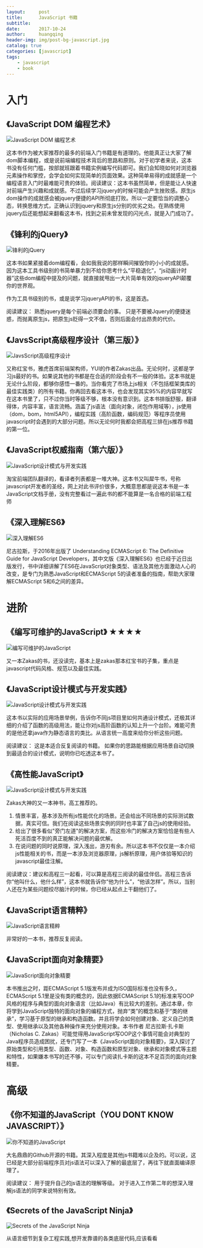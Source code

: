 ```yaml
---
layout:     post
title:      JavaScript 书籍
subtitle:   
date:       2017-10-24
author:     huangqing
header-img: img/post-bg-javascript.jpg
catalog: true
categories: [javascript]
tags:
    - javascript
    - book
---
```


# 入门

## 《JavaScript DOM 编程艺术》

![JavaScript DOM 编程艺术](/images/book/javascript-dom.jpg)

这本书作为被大家推荐的最多的前端入门书籍是有道理的。他能真正让大家了解dom脚本编程，或是说前端编程技术背后的思路和原则。对于初学者来说，这本书没有任何门槛，按部就班跟着书籍实例编写代码即可。我们会知晓如何对浏览器元素操作和掌控，会学会如何实现简单的页面效果。这种简单易得的成就感是一个编程语言入门时最难能可贵的体验。阅读建议：这本书虽然简单，但是能让人快速对前端产生兴趣和成就感。不过后续学习jquery的时候可能会产生挫败感。原生js dom操作的成就感会被jquery便捷的API所彻底打败。所以一定要恰当的调整心态，转换思维方式，正确认识到jquery和原生js分别的优劣之处。在熟练使用jquery后还能想起来翻看这本书，找到之前未曾发现的闪光点，就是入门成功了。

## 《锋利的jQuery》

![锋利的jQuery](/images/book/jquery.jpg)

这本书如果紧接着dom编程看，会如我我说的那样瞬间摧毁你的小小的成就感。
因为这本工具书级别的书简单暴力到不给你思考什么“平稳退化”，“js动画计时器”这些dom编程中提及的问题，就直接就甩出一大片简单有效的jqueryAPI颠覆你的世界观。

作为工具书级别的书，或是说学习jqueryAPI的书，这是首选。

阅读建议：
熟悉jquery是每个前端必须要会的事。
只是不要被Jquery的便捷迷惑，而抛离原生js，把原生js贬得一文不值，否则后面会付出昂贵的代价。

## 《JavsScript高级程序设计（第三版）》

![JavsScript高级程序设计](/images/book/professional-javascript-for-web-developers.jpg)

又称红宝书，雅虎首席前端架构师，YUI的作者Zakas出品。无论何时，这都是学习js最好的书。如果说其他的书都是在合适的阶段会有不一般的体验。这本书就是无论什么阶段，都够你感悟一番的。当你看完了市场上js相关（不包括框架类库的最佳实践类）的所有书籍。你再回去看这本书，也会发现其实95%的内容早就写在这本书里了，只不过你当时等级不够，根本没有意识到。这本书排版舒服，翻译得体，内容丰富，语言流畅。涵盖了js语法（面向对象，闭包作用域等），js使用（dom，bom，html5API），编程实践（高阶函数，编码规范）等程序员使用javascript时会遇到的大部分问题。所以无论何时我都会把高程三排在js推荐书籍的第一位。

## 《JavaScript权威指南（第六版）》

![JavaScript设计模式与开发实践](/images/book/javascript-the-definitive-guide.jpg)

淘宝前端团队翻译的，看译者列表都是一堆大神。这本书又叫犀牛书，号称javascript开发者的圣经，网上对此书评价很多，大概意思都是说这本书是一本JavaScript文档手册，没有完整看过一遍此书的都不能算是一名合格的前端工程师

## 《深入理解ES6》

![深入理解ES6](/images/book/understanding-ecmascript6.jpg)

尼古拉斯，于2016年出版了 Understanding ECMAScript 6: The Definitive Guide for JavaScript Developers，其中文版《深入理解ES6》也已经于近日出版发行，书中详细讲解了ES6在JavaScript对象类型、语法及其他方面激动人心的改变，是专门为熟悉JavaScript和ECMAScript 5的读者准备的指南，帮助大家理解ECMAScript 5和6之间的差异。


# 进阶

## 《编写可维护的JavaScript》 ★★★★

![编写可维护的JavaScript](/images/book/maintainable-javascript.jpg)

又一本Zakas的书，还没读完，基本上是zakas那本红宝书的子集，重点是javascript代码风格、规范以及最佳实践。

## 《JavaScript设计模式与开发实践》

![JavaScript设计模式与开发实践](/images/book/javascript-alloyteam.png)

这本书以实际的应用场景举例，告诉你不同js项目里如何共通设计模式，还极其详细的介绍了函数的高级用法，能让你对js高阶函数的认知上升一个台阶。难能可贵的是他还拿java作为静态语言的类比。从语言统一高度来给你分析这些问题。

阅读建议：
这是本适合反复阅读的书籍。
如果你的思路能根据应用场景自动切换到最适合的设计模式，说明你已吃透这本书了。

## 《高性能JavaScript》

![JavaScript设计模式与开发实践](/images/book/high-performance-javascript.gif)

Zakas大神的又一本神书，高工推荐的。

1. 情景丰富，基本涉及所有js性能优化的场景。还会给出不同场景的实际测试数据，真实可信。我们在阅读这些场景实例的同时也丰富了自己js的使用经验。
2. 给出了很多看似"旁门左道"的解决方案，而这些冷门的解决方案恰恰是有些人死活百度不到的真正能解决问题的最优解。
3. 在说问题的同时说原理，深入浅出，游刃有余。所以这本书不仅仅是一本介绍js性能相关的书，而是一本涉及浏览器原理，js解析原理，用户体验等知识的javascript最佳注解。

阅读建议：建议和高程三一起看，可以算是高程三阅读的最佳伴侣。高程三告诉你“他叫什么，他什么样”，这本书就告诉你“他为什么”，“他该怎样”。所以，当别人还在为某些问题绞尽脑汁的时候，你已经从起点上干翻他们了。

## 《JavaScript语言精粹》

![JavaScript语言精粹](/images/book/the-good-parts.jpg)

非常好的一本书，推荐反复阅读。

## 《JavaScript面向对象精要》

![JavaScript面向对象精要](/images/book/object-oriented.jpg)

本书推出之时，距ECMAScript 5.1版发布并成为ISO国际标准也没有多久，ECMAScript 5.1里是没有类的概念的，因此依据ECMAScript 5.1的标准来写OOP风格的程序与典型的面向对象语言（比如Java）有比较大的差别。通过本章，你将学到JavaScript独特的面向对象的编程方式，抛弃“类”的概念和基于“类的继承”，学习基于原型的继承和构造函数。并且将学会如何创建对象、定义自己的类型、使用继承以及其他各种操作来充分使用对象。本书作者 尼古拉斯·扎卡斯（Nicholas C. Zakas）可能觉得用JavaScript写OOP这个事情可能会对典型的Java程序员造成困扰，还专门写了一本《JavaScript面向对象精要》，深入探讨了原始类型和引用类型、函数、对象、构造函数和原型对象、继承和对象模式等主题和特性，如果嫌本书写的还不够，可以专门阅读扎卡斯的这本不足百页的面向对象精要。

# 高级


## 《你不知道的JavaScript（YOU DONT KNOW JAVASCRIPT）》

![你不知道的JavaScript](/images/book/you-dont-konw-javascript.jpg)

大名鼎鼎的Github开源的书籍。其深入程度是其他js书籍难以企及的。可以说，这已经是大部分前端程序员对js语法可以深入了解的最底层了，再往下就直面编译原理了。

阅读建议：
用于提升自己的js语法的理解等级。
对于进入工作第二年的想深入理解js语法的同学来说特别有效。

## 《Secrets of the JavaScript Ninja》

![Secrets of the JavaScript Ninja](/images/book/Secrets-of-the-JavaScript-Ninja.jpg)

从语言细节到复杂工程实践,想开发靠谱的各类底层代码,应该看看  
